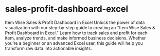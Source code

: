 # sales-profit-dashboard-excel
Item Wise Sales & Profit Dashboard in Excel
Unlock the power of data visualization with our step-by-step guide to creating an "Item Wise Sales & Profit Dashboard in Excel." Learn how to track sales and profit for each item, analyze trends, and make informed business decisions. Whether you're a beginner or an advanced Excel user, this guide will help you transform raw data into actionable insights.
